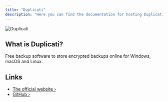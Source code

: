 ```yaml
---
title: "Duplicati"
description: "Here you can find the documentation for hosting Duplicati with Coolify."
---
```



![Duplicati](https://avatars.githubusercontent.com/u/8270231?s=200&v=4)

## What is Duplicati?

Free backup software to store encrypted backups online for Windows, macOS and Linux.

## Links

- [The official website ›](https://www.duplicati.com?utm_source=coolify.io)
- [GitHub ›](https://github.com/duplicati/duplicati?utm_source=coolify.io)
